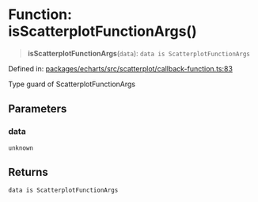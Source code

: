# Function: isScatterplotFunctionArgs()

> **isScatterplotFunctionArgs**(`data`): `data is ScatterplotFunctionArgs`

Defined in: [packages/echarts/src/scatterplot/callback-function.ts:83](https://github.com/GeoDaCenter/openassistant/blob/a9f2271d1019f6c25c10dd4b3bdb64fcf16999b2/packages/echarts/src/scatterplot/callback-function.ts#L83)

Type guard of ScatterplotFunctionArgs

## Parameters

### data

`unknown`

## Returns

`data is ScatterplotFunctionArgs`
